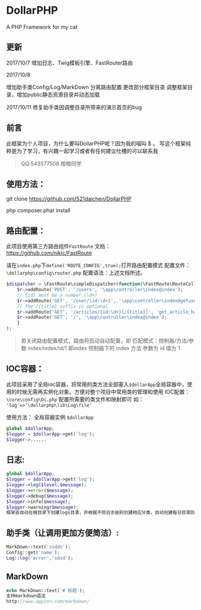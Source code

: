 # DollarPHP
A PHP Framework for my cat

## 更新

2017/10/7
增加日志、Twig模板引擎、FastRouter路由

2017/10/8 

增加助手类Config/Log/MarkDown   分离路由配置   更改部分框架目录
调整框架目录，增加public静态资源目录并动态加载

2017/10/11
修复助手类因调整目录所带来的演示首页的bug

## 前言
此框架为个人项目，为什么要叫DollarPHP呢？因为我的喵叫 $ 。
写这个框架纯粹是为了学习，有兴趣一起学习或者有任何建议吐槽的可以联系我
> QQ:543577508 橙橙同学

## 使用方法：
git clone https://github.com/521daichen/DollarPHP

php composer.phar install

## 路由配置：
此项目使用第三方路由组件`FastRoute`
文档：
https://github.com/nikic/FastRoute

请在`index.php`下`define('ROUTE_CONFIG',true);`打开路由配置模式
配置文件：`\dollarphp\config\router.php`
配置语法：上述文档所述。
```php
$dispatcher = \FastRoute\simpleDispatcher(function(\FastRoute\RouteCollector $r) {
    $r->addRoute('POST', '/users', '\app\controller\index@index');
    // {id} must be a number (\d+)
    $r->addRoute('GET', '/user/{id:\d+}', '\app\controller\index@getuser');
    // The /{title} suffix is optional
    $r->addRoute('GET', '/articles/{id:\d+}[/{title}]', 'get_article_handler');
    $r->addRoute('GET', '/', '\app\controller\index@index');
    }
);
```

> 若关闭路由配置模式，路由将启动自动配置，即
> 匹配模式：控制器/方法/参数
    index/index/id/1
    即index 控制器下的 index 方法 参数为 id 值为 1



## IOC容器：
此项目采用了全局ioc容器，将常用的类方法全部塞入`$dollarApp`全局容器中，使用的时候无需再实例化对象。方便对整个项目中常用类的管理和使用
IOC配置：
`\core\config\Di.php`
配置所需要的类文件和映射即可 如：
` 'log'=>'\dollarphp\lib\Log\file'`

使用方法：
全局容器实例 `$dollarApp`
```php
global $dollarApp;
$logger = $dollarApp->get('log');
$logger->......
```
## 日志:
```php
global $dollarApp;
$logger = $dollarApp->get('log');
$logger->log($level,$message);
$logger->error($message);
$logger->debug($message);
$logger->info($message);
$logger->warning($message);
框架会自动在根目录下创建logs目录，并根据不同日志级别创建相应分类，自动创建每日目录防止日志过大，单log文件每小时创建一个防止文件过大。
```


## 助手类（让调用更加方便简洁）:
```php
MarkDown::text('ssdds');
Config::get('name');
Log::log('error','sdsd');

```

## MarkDown
```php
echo MarkDown::text('# 标题');
支持markdown语法
http://www.appinn.com/markdown/
```
